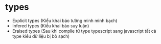 # types 
- Explicit types (Kiểu khai báo tường minh minh bạch)
- Infered types (Kiểu khai báo suy luận)
- Eraised types (Sau khi complie từ type typescript sang javascript tất cả type kiểu dữ liệu bị bỏ sạch)

